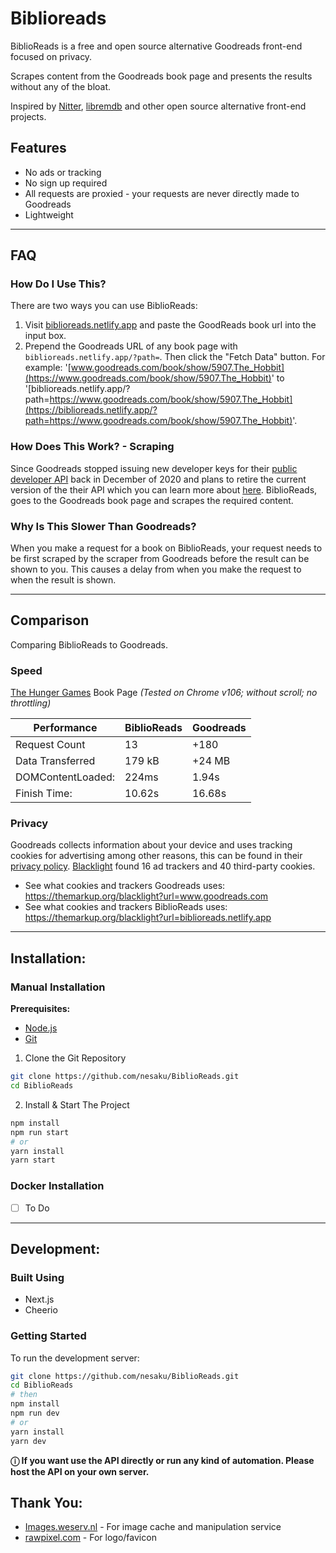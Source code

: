 
# Biblioreads

BiblioReads is a free and open source alternative Goodreads front-end focused on privacy. 

Scrapes content from the Goodreads book page and presents the results without any of the bloat.

Inspired by [Nitter](https://github.com/zedeus/nitter), [libremdb](https://github.com/zyachel/libremdb) and other open source alternative front-end projects.

## Features

- No ads or tracking
- No sign up required
- All requests are proxied - your requests are never directly made to Goodreads
- Lightweight

---
## FAQ

### How Do I Use This?
There are two ways you can use BiblioReads:
1. Visit [biblioreads.netlify.app](biblioreads.netlify.app) and paste the GoodReads book url into the input box. 
2.  Prepend the Goodreads URL of any book page with `biblioreads.netlify.app/?path=`. Then click the "Fetch Data" button. For example: '[www.goodreads.com/book/show/5907.The_Hobbit](https://www.goodreads.com/book/show/5907.The_Hobbit)' to '[biblioreads.netlify.app/?path=https://www.goodreads.com/book/show/5907.The_Hobbit](https://biblioreads.netlify.app/?path=https://www.goodreads.com/book/show/5907.The_Hobbit)'.  

### How Does This Work? - Scraping
Since Goodreads stopped issuing new developer keys for their [public developer API](https://www.goodreads.com/api) back in December of 2020 and plans to retire the current version of the their API which you can learn more about [here](https://help.goodreads.com/s/article/Does-Goodreads-support-the-use-of-APIs). BiblioReads, goes to the Goodreads book page and scrapes the required content. 

### Why Is This Slower Than Goodreads?
When you make a request for a book on BiblioReads, your request needs to be first scraped by the scraper from Goodreads before the result can be shown to you. This causes a delay from when you make the request to when the result is shown.

---
## Comparison
Comparing BiblioReads to Goodreads.

### Speed

  [The Hunger Games](https://www.goodreads.com/book/show/2767052-the-hunger-games) Book Page 
  *(Tested on Chrome v106; without scroll; no throttling)*

  | Performance              | BiblioReads| Goodreads|
  | ------------------------ | -------- | ------ |
  | Request Count            | 13       | +180   |
  | Data Transferred         | 179 kB   | +24 MB |
  | DOMContentLoaded:        | 224ms    | 1.94s  |
  | Finish Time:             | 10.62s   | 16.68s |

### Privacy

Goodreads collects information about your device and uses tracking cookies for advertising among other reasons, this can be found in their [privacy policy](https://www.goodreads.com/about/privacy). [Blacklight](https://themarkup.org/blacklight) found 16 ad trackers and 40 third-party cookies.

- See what cookies and trackers Goodreads uses: https://themarkup.org/blacklight?url=www.goodreads.com
- See what cookies and trackers BiblioReads uses: https://themarkup.org/blacklight?url=biblioreads.netlify.app

---
## Installation:

### Manual Installation

**Prerequisites:**
- [Node.js](https://nodejs.org/en/)
- [Git](https://github.com/git-guides/install-git)

1. Clone the Git Repository
```bash
git clone https://github.com/nesaku/BiblioReads.git
cd BiblioReads
```

2. Install & Start The Project

```bash
npm install
npm run start
# or
yarn install
yarn start
```

### Docker Installation
- [ ] To Do

---
## Development:

### Built Using
- Next.js
- Cheerio

### Getting Started
To run the development server:

```bash
git clone https://github.com/nesaku/BiblioReads.git
cd BiblioReads
# then
npm install
npm run dev
# or
yarn install
yarn dev
```
**ⓘ If you want use the API directly or run any kind of automation. Please host the API on your own server.**

## Thank You:
* [Images.weserv.nl](https://images.weserv.nl/) - For image cache and manipulation service 
* [rawpixel.com](https://www.rawpixel.com/image/6723403/open-book-education-icon-flat-graphic-vector) - For logo/favicon